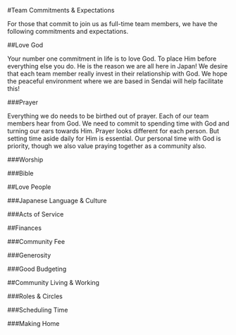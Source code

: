 #Team Commitments & Expectations

For those that commit to join us as full-time team members, we have the following commitments and expectations.

##Love God

Your number one commitment in life is to love God. To place Him before everything else you do. He is the reason we are all here in Japan! We desire that each team member really invest in their relationship with God. We hope the peaceful environment where we are based in Sendai will help facilitate this!

###Prayer

Everything we do needs to be birthed out of prayer. Each of our team members hear from God. We need to commit to spending time with God and turning our ears towards Him. Prayer looks different for each person. But setting time aside daily for Him is essential. Our personal time with God is priority, though we also value praying together as a community also.

###Worship



###Bible

##Love People

###Japanese Language & Culture

###Acts of Service

##Finances

###Community Fee

###Generosity

###Good Budgeting

##Community Living & Working

###Roles & Circles

###Scheduling Time

###Making Home